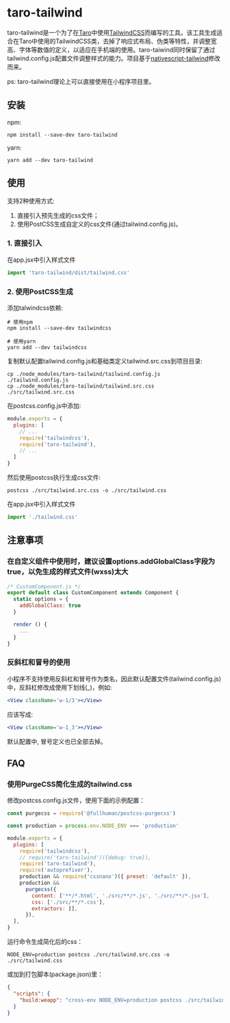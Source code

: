 # taro-tailwind
taro-tailwind是一个为了在[Taro](https://github.com/NervJS/taro)中使用[TailwindCSS](https://tailwindcss.com/)而编写的工具。该工具生成适合在Taro中使用的TailwindCSS类，去掉了响应式布局、伪类等特性，并调整宽高、字体等数值的定义，以适应在手机端的使用。taro-taiwind同时保留了通过tailwind.config.js配置文件调整样式的能力。项目基于[nativescript-tailwind](https://github.com/rigor789/nativescript-tailwind)修改而来。

ps:
taro-tailwind理论上可以直接使用在小程序项目里。

## 安装
npm:
```shell
npm install --save-dev taro-tailwind
```
yarn:
```shell
yarn add --dev taro-tailwind
```

## 使用
支持2种使用方式:
1. 直接引入预先生成的css文件；
2. 使用PostCSS生成自定义的css文件(通过tailwind.config.js)。

### 1. 直接引入
 在app.jsx中引入样式文件
```js
import 'taro-tailwind/dist/tailwind.css'
```
### 2. 使用PostCSS生成
添加talwindcss依赖:
```shell
# 使用npm
npm install --save-dev tailwindcss

# 使用yarn
yarn add --dev tailwindcss
```

复制默认配置tailwind.config.js和基础类定义tailwind.src.css到项目目录:
```shell
cp ./node_modules/taro-tailwind/tailwind.config.js ./tailwind.config.js
cp ./node_modules/taro-tailwind/tailwind.src.css ./src/tailwind.src.css
```

在postcss.config.js中添加:
```js
module.exports = {
  plugins: [
    // ...
    require('tailwindcss'),
    require('taro-tailwind'),
    // ...
  ]
}
```
然后使用postcss执行生成css文件:
```shell
postcss ./src/tailwind.src.css -o ./src/tailwind.css
```
 在app.jsx中引入样式文件
```js
import './tailwind.css'
```


## 注意事项

### 在自定义组件中使用时，建议设置options.addGlobalClass字段为true，以免生成的样式文件(wxss)太大

```jsx
/* CustomComponent.js */
export default class CustomComponent extends Component {
  static options = {
    addGlobalClass: true
  }

  render () {
    ...
  }
}
```

### 反斜杠和冒号的使用
小程序不支持使用反斜杠和冒号作为类名，因此默认配置文件(tailwind.config.js)中，反斜杠修改成使用下划线(_)，例如:
```jsx
<View className='w-1/3'></View>
```
应该写成:
```jsx
<View className='w-1_3'></View>
```
默认配置中, 冒号定义也已全部去掉。

## FAQ
### 使用PurgeCSS简化生成的tailwind.css
修改postcss.config.js文件，使用下面的示例配置：
```js
const purgecss = require('@fullhuman/postcss-purgecss')

const production = process.env.NODE_ENV === 'production'

module.exports = {
  plugins: [
    require('tailwindcss'),
    // require('taro-tailwind')({debug: true}),
    require('taro-tailwind'),
    require('autoprefixer'),
    production && require('cssnano')({ preset: 'default' }),
    production &&
      purgecss({
        content: ['**/*.html', './src/**/*.js', './src/**/*.jsx'],
        css: ['./src/**/*.css'],
        extractors: [],
      }),
  ],
}

```
运行命令生成简化后的css：
```shell
NODE_ENV=production postcss ./src/tailwind.src.css -o ./src/tailwind.css
```
或加到打包脚本(package.json)里：
```json
{
  "scripts": {
    "build:weapp": "cross-env NODE_ENV=production postcss ./src/tailwind.src.css -o ./src/tailwind.css && taro build --type weapp",
  }
}
```
